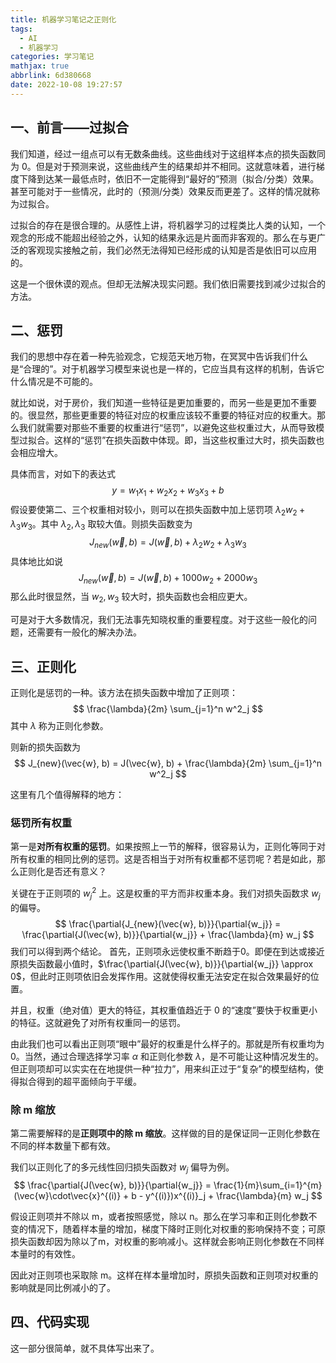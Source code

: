 ```yaml
---
title: 机器学习笔记之正则化
tags:
  - AI
  - 机器学习
categories: 学习笔记
mathjax: true
abbrlink: 6d380668
date: 2022-10-08 19:27:57
---
```

## 一、前言——过拟合
我们知道，经过一组点可以有无数条曲线。这些曲线对于这组样本点的损失函数同为 0。但是对于预测来说，这些曲线产生的结果却并不相同。这就意味着，进行梯度下降到达某一最低点时，依旧不一定能得到“最好的”预测（拟合/分类）效果。甚至可能对于一些情况，此时的（预测/分类）效果反而更差了。这样的情况就称为过拟合。

过拟合的存在是很合理的。从感性上讲，将机器学习的过程类比人类的认知，一个观念的形成不能超出经验之外，认知的结果永远是片面而非客观的。那么在与更广泛的客观现实接触之前，我们必然无法得知已经形成的认知是否是依旧可以应用的。

这是一个很休谟的观点。但却无法解决现实问题。我们依旧需要找到减少过拟合的方法。

## 二、惩罚
我们的思想中存在着一种先验观念，它规范天地万物，在冥冥中告诉我们什么是“合理的”。对于机器学习模型来说也是一样的，它应当具有这样的机制，告诉它什么情况是不可能的。

就比如说，对于房价，我们知道一些特征是更加重要的，而另一些是更加不重要的。很显然，那些更重要的特征对应的权重应该较不重要的特征对应的权重大。那么我们就需要对那些不重要的权重进行“惩罚”，以避免这些权重过大，从而导致模型过拟合。这样的“惩罚”在损失函数中体现。即，当这些权重过大时，损失函数也会相应增大。

具体而言，对如下的表达式
$$
    y = w_1x_1 + w_2x_2 + w_3x_3 + b
$$
假设要使第二、三个权重相对较小，则可以在损失函数中加上惩罚项 $\lambda_2 w_2 + \lambda_3 w_3$。其中 $\lambda_2, \lambda_3$ 取较大值。则损失函数变为
$$
    J_{new}(\vec{w}, b) = J(\vec{w}, b) + \lambda_2 w_2 + \lambda_3 w_3
$$
具体地比如说
$$
    J_{new}(\vec{w}, b) = J(\vec{w}, b) + 1000 w_2 + 2000 w_3
$$
那么此时很显然，当 $w_2, w_3$ 较大时，损失函数也会相应更大。

可是对于大多数情况，我们无法事先知晓权重的重要程度。对于这些一般化的问题，还需要有一般化的解决办法。

## 三、正则化
正则化是惩罚的一种。该方法在损失函数中增加了正则项：
$$
    \frac{\lambda}{2m} \sum_{j=1}^n w^2_j
$$
其中 $\lambda$ 称为正则化参数。

则新的损失函数为
$$
    J_{new}(\vec{w}, b) = J(\vec{w}, b) + \frac{\lambda}{2m} \sum_{j=1}^n w^2_j
$$

这里有几个值得解释的地方：

### 惩罚所有权重
第一是**对所有权重的惩罚**。如果按照上一节的解释，很容易认为，正则化等同于对所有权重的相同比例的惩罚。这是否相当于对所有权重都不惩罚呢？若是如此，那么正则化是否还有意义？

关键在于正则项的 $w^2_j$ 上。这是权重的平方而非权重本身。我们对损失函数求 $w_j$ 的偏导。
$$
    \frac{\partial{J_{new}(\vec{w}, b)}}{\partial{w_j}}
    = \frac{\partial{J(\vec{w}, b)}}{\partial{w_j}}
    + \frac{\lambda}{m} w_j
$$
我们可以得到两个结论。
首先，正则项永远使权重不断趋于0。即便在到达或接近原损失函数最小值时，$\frac{\partial{J(\vec{w}, b)}}{\partial{w_j}} \approx 0$，但此时正则项依旧会发挥作用。这就使得权重无法安定在拟合效果最好的位置。

并且，权重（绝对值）更大的特征，其权重值趋近于 0 的“速度”要快于权重更小的特征。这就避免了对所有权重同一的惩罚。

由此我们也可以看出正则项“眼中”最好的权重是什么样子的。那就是所有权重均为 0。当然，通过合理选择学习率 $\alpha$ 和正则化参数 $\lambda$，是不可能让这种情况发生的。但正则项却可以实实在在地提供一种“拉力”，用来纠正过于“复杂”的模型结构，使得拟合得到的超平面倾向于平缓。


### 除 m 缩放
第二需要解释的是**正则项中的除 m 缩放**。这样做的目的是保证同一正则化参数在不同的样本数量下都有效。

我们以正则化了的多元线性回归损失函数对 $w_j$ 偏导为例。
$$
    \frac{\partial{J(\vec{w}, b)}}{\partial{w_j}}
    = \frac{1}{m}\sum_{i=1}^{m}(\vec{w}\cdot\vec{x}^{(i)} + b - y^{(i)})x^{(i)}_j
    + \frac{\lambda}{m} w_j
$$

假设正则项并不除以 m，或者按照感觉，除以 n。那么在学习率和正则化参数不变的情况下，随着样本量的增加，梯度下降时正则化对权重的影响保持不变；可原损失函数却因为除以了m，对权重的影响减小。这样就会影响正则化参数在不同样本量时的有效性。

因此对正则项也采取除 m。这样在样本量增加时，原损失函数和正则项对权重的影响就是同比例减小的了。

## 四、代码实现
这一部分很简单，就不具体写出来了。